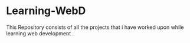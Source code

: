 # Learning-WebD
This Repository consists of all the projects that i have worked upon while learning web development .
